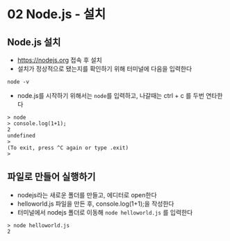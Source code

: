 # 02 Node.js - 설치

## Node.js 설치

- https://nodejs.org 접속 후 설치
- 설치가 정상적으로 됐는지를 확인하기 위해 터미널에 다음을 입력한다

`node -v`

- node.js를 시작하기 위해서는 `node`를 입력하고, 나갈때는 ctrl + c 를 두번 연타한다

```
> node
> console.log(1+1);
2
undefined
>
(To exit, press ^C again or type .exit)
>
```

## 파일로 만들어 실행하기

- nodejs라는 새로운 폴더를 만들고, 에디터로 open한다
- helloworld.js 파일을 만든 후, console.log(1+1);을 작성한다
- 터미널에서 nodejs 폴더로 이동해 `node helloworld.js` 를 입력한다

```
> node helloworld.js
2
```
